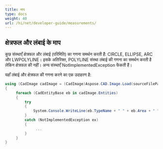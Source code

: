 ```yaml
---
title: माप
type: docs
weight: 40
url: /hi/net/developer-guide/measurements/
---
```


## **क्षेत्रफल और लंबाई के माप**

कुछ संस्थाएँ क्षेत्रफल और लंबाई (परिमिति) का गणना समर्थन करती हैं: CIRCLE, ELLIPSE, ARC और LWPOLYLINE। इसके अतिरिक्त, POLYLINE संस्था लंबाई की गणना का समर्थन करती है लेकिन क्षेत्रफल की नहीं। अन्य संस्थाएँ NotImplementedException फेंकती हैं।

यहाँ लंबाई और क्षेत्रफल की गणना करने का एक उदाहरण है:

```csharp
using (CadImage cadImage = (CadImage)Aspose.CAD.Image.Load(sourceFilePath))
{
     foreach (CadEntityBase eb in cadImage.Entities)
     {
         try
         {
             System.Console.WriteLine(eb.TypeName + " " + eb.Area + " " + eb.Length);
         }
         catch (NotImplementedException ex)
         {
              ...
         }
     }
}
```
